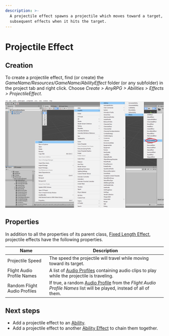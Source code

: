 ```yaml
---
description: >-
  A projectile effect spawns a projectile which moves toward a target, and casts
  subsequent effects when it hits the target.
---
```


# Projectile Effect

## Creation

To create a projectile effect, find (or create) the _GameName/Resources/GameName/AbilityEffect_ folder (or any subfolder) in the project tab and right click.  Choose _Create > AnyRPG > Abilities > Effects > ProjectileEffect_.

![](<../../.gitbook/assets/image (2).png>)

## Properties

In addition to all the properties of its parent class, [Fixed Length Effect](./#fixed-length-effect-properties), projectile effects have the following properties.

| Name                         | Description                                                                                                                               |
| ---------------------------- | ----------------------------------------------------------------------------------------------------------------------------------------- |
| Projectile Speed             | The speed the projectile will travel while moving toward its target.                                                                      |
| Flight Audio Profile Names   | A list of [Audio Profiles](../audio-profile.md) containing audio clips to play while the projectile is traveling.                         |
| Random Flight Audio Profiles | If true, a random [Audio Profile](../audio-profile.md) from the _Flight Audio Profile Names_ list will be played, instead of all of them. |

## Next steps

* Add a projectile effect to an [Ability](../abilities/).
* Add a projectile effect to another [Ability Effect](./) to chain them together.
